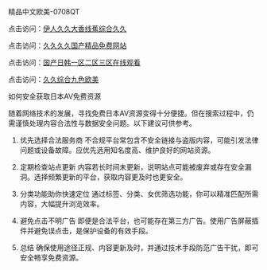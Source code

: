 精品中文欧美-0708QT

点击访问：<a href="https://gda-c7m.pages.dev/">伊人久久大香线蕉综合久久</a>

点击访问：<a href="https://heiliaoxwd5i8.pages.dev">久久久久国产精品免费网站</a>

点击访问：<a href="https://bered.pages.dev/">国产日韩一区二区三区在线观看</a>

点击访问：<a href="https://gsd-agv.pages.dev/">久久综合九色欧美</a>

如何安全获取日本AV免费资源

随着网络技术的发展，寻找免费日本AV资源变得十分便捷。但在搜索过程中，仍需谨慎处理内容合法性与数据安全问题。以下建议可供参考。
1. 优先选择合法服务商
不合规平台常包含不安全链接与盗版内容，可能引发法律问题或设备故障。应优先选用知名度高、维护良好的网站资源。

2. 定期检查站点更新
内容若长时间未更新，说明站点可能被废弃或存在安全漏洞。选择频繁更新的平台，获取内容更及时也更安全。

3. 分类功能助你快速定位
通过标签、分类、女优筛选功能，你可以精准匹配所需内容，大幅提升浏览效率。

4. 避免点击不明广告
即便是合法平台，也可能存在第三方广告。使用广告屏蔽插件并避免误点击，是保护设备的有效手段。

5. 总结
确保使用途径正规、内容更新及时，并通过技术手段防范广告干扰，即可安全畅享免费资源。


<span style="display:none;">[Canonical link]( https://github.com/eee070825/845612 ）</span>
